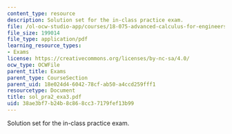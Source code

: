 ```yaml
---
content_type: resource
description: Solution set for the in-class practice exam.
file: /ol-ocw-studio-app/courses/18-075-advanced-calculus-for-engineers-fall-2004/38ae3bf7b24b8c868cc37179fef13b99_sol_pra2_exa3.pdf
file_size: 199014
file_type: application/pdf
learning_resource_types:
- Exams
license: https://creativecommons.org/licenses/by-nc-sa/4.0/
ocw_type: OCWFile
parent_title: Exams
parent_type: CourseSection
parent_uid: 18e024d4-6042-78cf-ab50-a4ccd259fff1
resourcetype: Document
title: sol_pra2_exa3.pdf
uid: 38ae3bf7-b24b-8c86-8cc3-7179fef13b99
---
```

Solution set for the in-class practice exam.